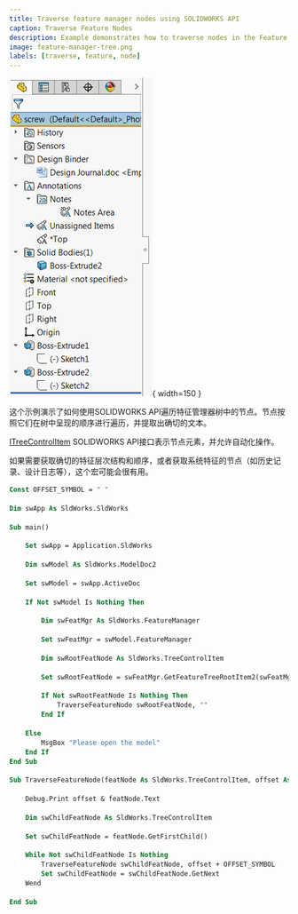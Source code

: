```yaml
---
title: Traverse feature manager nodes using SOLIDWORKS API
caption: Traverse Feature Nodes
description: Example demonstrates how to traverse nodes in the Feature Manager Tree using SOLIDWORKS API
image: feature-manager-tree.png
labels: [traverse, feature, node]
---
```

![特征管理器树](feature-manager-tree.png){ width=150 }

这个示例演示了如何使用SOLIDWORKS API遍历特征管理器树中的节点。节点按照它们在树中呈现的顺序进行遍历，并提取出确切的文本。

[ITreeControlItem](https://help.solidworks.com/2018/english/api/sldworksapi/solidworks.interop.sldworks~solidworks.interop.sldworks.itreecontrolitem.html) SOLIDWORKS API接口表示节点元素，并允许自动化操作。

如果需要获取确切的特征层次结构和顺序，或者获取系统特征的节点（如历史记录、设计日志等），这个宏可能会很有用。

~~~ vb
Const OFFSET_SYMBOL = " "

Dim swApp As SldWorks.SldWorks

Sub main()

    Set swApp = Application.SldWorks
    
    Dim swModel As SldWorks.ModelDoc2
    
    Set swModel = swApp.ActiveDoc

    If Not swModel Is Nothing Then
    
        Dim swFeatMgr As SldWorks.FeatureManager
        
        Set swFeatMgr = swModel.FeatureManager
        
        Dim swRootFeatNode As SldWorks.TreeControlItem
        
        Set swRootFeatNode = swFeatMgr.GetFeatureTreeRootItem2(swFeatMgrPane_e.swFeatMgrPaneBottom)
        
        If Not swRootFeatNode Is Nothing Then
            TraverseFeatureNode swRootFeatNode, ""
        End If
        
    Else
        MsgBox "Please open the model"
    End If
End Sub

Sub TraverseFeatureNode(featNode As SldWorks.TreeControlItem, offset As String)
    
    Debug.Print offset & featNode.Text
    
    Dim swChildFeatNode As SldWorks.TreeControlItem
    
    Set swChildFeatNode = featNode.GetFirstChild()
    
    While Not swChildFeatNode Is Nothing
        TraverseFeatureNode swChildFeatNode, offset + OFFSET_SYMBOL
        Set swChildFeatNode = swChildFeatNode.GetNext
    Wend
    
End Sub
~~~

